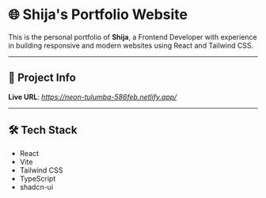 # 🌐 Shija's Portfolio Website

This is the personal portfolio of **Shija**, a Frontend Developer with experience in building responsive and modern websites using React and Tailwind CSS.

---

## 📁 Project Info

**Live URL**: _https://neon-tulumba-586feb.netlify.app/_  

---

## 🛠 Tech Stack

- React
- Vite
- Tailwind CSS
- TypeScript
- shadcn-ui

